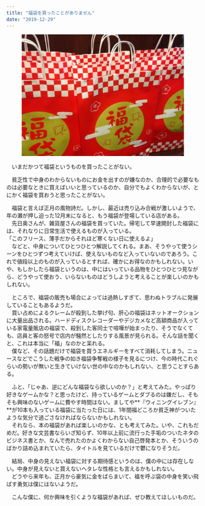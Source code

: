```yaml
---
title: "福袋を買ったことがありません"
date: "2019-12-29"
---
```


<figure>

![](assets/n0d502bc74511_93ac926475107b45b2c79817bfa6af35.jpeg)

</figure>

　いまだかつて福袋というものを買ったことがない。

　貧乏性で中身のわからないものにお金を出すのが嫌なのか、合理的で必要なものは必要なときに買えばいいと思っているのか、自分でもよくわからないが、とにかく福袋を買おうと思ったことがない。

　福袋と言えば正月の風物詩だ。しかし、最近は売り込み合戦が激しいようで、年の瀬が押し迫った12月末になると、もう福袋が登場している店がある。  
　先日奥さんが、雑貨屋さんの福袋を買っていた。帰宅して早速開封した福袋には、それなりに日常生活で使えるものが入っている。  
「このフリース、薄手だからそれほど寒くない日に使えるよ」  
　などと、中身についてひとつひとつ解説してくれる。まあ、そうやって使うシーンをひとつずつ考えていけば、使えないものなど入っていないのであろう。これで値段以上のものが入っているとすれば、確かにお得なのかもしれない。いや、もしかしたら福袋というのは、中にはいっている品物をひとつひとつ見ながら、どうやって使おう、いらないものはどうしようと考えることが楽しいのかもしれない。

　ところで、福袋の販売も場合によっては過熱しすぎて、思わぬトラブルに発展していることもあるようだ。  
　買い占めによるクレームが殺到した挙げ句、肝心の福袋はネットオークションに大量出品される。ハードディスクレコーダーやデジカメなど高額商品が入っている家電量販店の福袋で、殺到した客同士で喧嘩が始まったり、そうでなくても、店員と客の怒号で店内が騒然としたりする風景が見られる。そんな話を聞くと、これは本当に「福」なのかと呆れる。  
　僕など、その話題だけで福袋を買うエネルギーをすべて消耗してしまう。ニュースなどでこうした戦争の如き福袋争奪戦の様子を見るにつけ、今の時代これぐらいの勢いが無いと生きていけない世の中なのかもしれない、と思うことすらある。

　ふと、「じゃあ、逆にどんな福袋なら欲しいのか？」と考えてみた。やっぱり好きなゲームかな？と思ったけど、持っているゲームとダブるのは嫌だし、そもそも興味のないゲームに費やす時間はない。ましてや**『ウィニングイレブン』**が10本も入っている福袋に当たった日には、1年間福どころか貧乏神がついたような気分で過ごさなければならないかもしれない。  
　それなら、本の福袋があれば楽しいのかな、とも考えてみた。いや、これもだめだ。好きな文芸書ならいざ知らず、10年以上前に流行った手垢のついたネタのビジネス書とか、なんで売れたのかよくわからない自己啓発本とか、そういうのばかり詰め込まれていたら、タイトルを見ているだけで鬱になりそうだ。

　結局、中身の見えない福袋に対する期待感というのは、僕の中には存在しない。中身が見えないと買えないヘタレな性格とも言えるかもしれない。  
　どうやら来年も、正月から豪気に金をばらまいて、福を呼ぶ袋の中身を笑い飛ばす勇気は僕にはないようだ。

　こんな僕に、何か興味を引くような福袋があれば、ぜひ教えてほしいものだ。
